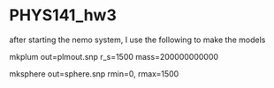 # PHYS141_hw3

after starting the nemo system, I use the following to make the models 

mkplum out=plmout.snp r_s=1500 mass=200000000000

mksphere out=sphere.snp rmin=0, rmax=1500

